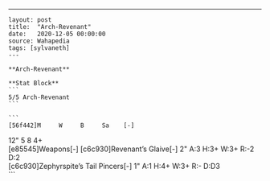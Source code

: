 ---
    layout: post
    title:  "Arch-Revenant"
    date:   2020-12-05 00:00:00
    source: Wahapedia
    tags: [sylvaneth]
    ---
    
    **Arch-Revenant**
    
    **Stat Block**
    ```
    5/5 Arch-Revenant
    ```
    
    ```
    [56f442]M     W     B     Sa    [-]
12"   5     8     4+    
[e85545]Weapons[-]
[c6c930]Revenant’s Glaive[-]
2"     A:3    H:3+   W:3+   R:-2   D:2   
[c6c930]Zephyrspite’s Tail Pincers[-]
1"     A:1    H:4+   W:3+   R:-    D:D3  
    ```
    
    
    